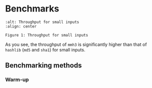 # Benchmarks


```{figure} images/throughput_small_inputs.png
:alt: Throughput for small inputs
:align: center

Figure 1: Throughput for small inputs
```

As you see, the throughput of `mmh3` is significantly
higher than that of `hashlib` (`md5` and `sha1`) for small inputs.

## Benchmarking methods
### Warm-up